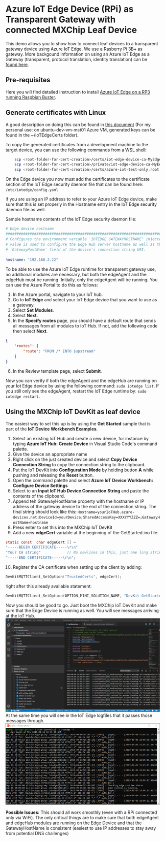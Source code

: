 # Azure IoT Edge Device (RPi) as Transparent Gateway with connected MXChip Leaf Device

This demo allows you to show how to connect leaf devices to a transparent gateway device using Azure IoT Edge. We use a  Rasberry Pi 3B+ as gateway. More backgound information on using an Azure IoT Edge as a Gateway (transparent, protocol translation, identity translation) can be [found here](https://docs.microsoft.com/en-us/azure/iot-edge/iot-edge-as-gateway).

## Pre-requisites

Here you will find detailed instruction to install [Azure IoT Edge on a RP3 running Raspbian Buster](../Generic-prerequisites/Raspbian-Buster-IoTEdge-RP3/README.md).

## Generate certificates with Linux

A good description on doing this can be found in [this document](https://docs.microsoft.com/en-us/azure/iot-edge/how-to-create-transparent-gateway#generate-certificates-with-linux) (For my personal use: on ubuntu-dev-vm-mst01 Azure VM, generated keys can be found in the ~/IoTEdgeCerts folder).

To copy the generated certificates from a development machine to the target device, you can use the following commands from a WSL shell:
```Bash
    scp <root-folder-for-cert-creation>/certs/iot-edge-device-ca-MyEdgeDeviceCA-full-chain.cert.pem pi@<remote-host>:certs/
    scp <root-folder-for-cert-creation>/private/iot-edge-device-ca-MyEdgeDeviceCA.key.pem pi@<remote-host>:certs/private/
    scp <root-folder-for-cert-creation>/certs/azure-iot-test-only.root.ca.cert.pem
```

On the Edge device you now must add the certificates to the certificate section of the IoT Edge security daemon file that can be found here: ```/etc/iotedge/config.yaml```

If you are using an IP address to refer to your Azure IoT Edge device, make sure that this is set properly in the Hostname entry in the IoT Edge security daemon file as well.

Sample hostname contents of the IoT Edge security daemon file:

```YAML
# Edge device hostname
###############################################################################                                         #
# Configures the environment variable 'IOTEDGE_GATEWAYHOSTNAME' injected into                                           # modules. Regardless of case the hostname is specified below, a lower case
# value is used to configure the Edge Hub server hostname as well as the                                                # environment variable specified above.                                                                                 #                                                                                                                       # It is important to note that when connecting downstream devices to the                                                # Edge Hub that the lower case value of this hostname be used in the
# 'GatewayHostName' field of the device's connection string URI.                                                        ###############################################################################
                                                                                                                        #hostname: "pi3-iotedge-gtway"
hostname: "192.168.2.22"
```

To be able to use the Azure IoT Edge runtime for transparent gateway use, no additional modules are necessary, but both the edgeAgent and the edgeHub must be running. Initially, only the edgeAgent will be running. You can use the Azure Portal to do this as follows:

1) In the Azure portal, navigate to your IoT hub.
1) Go to **IoT Edge** and select your IoT Edge device that you want to use as a gateway.
1) Select **Set Modules**.
1) Select **Next**.
1) In the **Specify routes** page, you should have a default route that sends all messages from all modules to IoT Hub. If not, add the following code then select **Next**.
```JSON
{
    "routes": {
        "route": "FROM /* INTO $upstream"
    }
}
```
6) In the Review template page, select **Submit**.

Now you can verify if both the edgeAgent and the edgeHub are running on your Iot Edge device by using the following command: ```sudo iotedge list```. If you still only see the edgeAgent, restart the IoT Edge runtime by: ```sudo iotedge restart```.

## Using the MXChip IoT DevKit as leaf device
The easiest way to set this up is by using the **Get Started** sample that is part of the **IoT Device Workbench Examples**.

1) Select an existing IoT Hub and create a new device, for instance by typing **Azure IoT Hub: Create Device** in Visual Studio Code's command palette.
1) Give the device an appropriate name
1) Right click on the just created device and select **Copy Device Connection String** to copy the connection string to the clipboard.
1) Put the IoT DevKit into **Configuration Mode** by holding button **A** while pushing and releasing the **Reset** button.
1) Open the command palette and select **Azure IoT Device Workbench: Configure Device Settings**
1) Select to an **Input IoT Hub Device Connection String** and paste the contents of the clipboard.
1) Append teh GatewayHostName property with the hostname or IP address of the gateway device to the end of the connection string. The final string should look like this: ```Hostname=yourIoTHub.azure-devices.net;DeviceId=yourDevice;SharedAccessKey=XXXYYYZZZ=;GatewayHostName=hostname```
1) Press enter to set this into the MXChip IoT DevKit
1) Add a new **edgeCert** variable at the beginning of the GetStarted.ino file:
```C
static const  char edgeCert [] =
"-----BEGIN CERTIFICATE-----\r\n"
"Your CA string"            // No newlines in this, just one long string
"-----END CERTIFICATE-----\r\n";
```
10) Register the CA certificate when setting up the client by adding:
```C
DevKitMQTTClient_SetOption("TrustedCerts", edgeCert);
```

right after this already available statement:

```C
DevKitMQTTClient_SetOption(OPTION_MINI_SOLUTION_NAME, "DevKit-GetStarted");
```

Now you should be good to go. Just boot the MXChip IoT DevKit and make sure that the Edge Device is running as well. You will see messages arriving at the IoT Hub.
![ScreenShot](Images/LeafDeviceSendingMsgsThroughEdgeToIoTHub.png)
At the same time you will see in the IoT Edge logfiles that it passes those messages through.
![ScreenShot](Images/MessagePassingThroughEdgeGatway.png)

**Possible Issues:** This should all work smoothly (even with a RPi connected only via WiFi). The only critical things are to make sure that both edgeAgent and edgeHub modules are running on the Edge Device and that the GatewayHostName is consistent (easiest to use IP addresses to stay away from potential DNS challenges)


